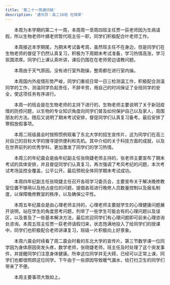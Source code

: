 ```yaml
---
title: '第二十一周通讯稿'
description: '通讯员：高二16班 杜锦荣'
---
```


　　本周为本学期的第二十一周，本周周一至周四班主任贾一荻老师因为生病请假，所以生物老师叶婧老师暂代班主任一职，同学们积极配合叶老师工作。

　　本周接近本学期尾，为期末考试备考周，虽然班主任不在身边，但是同学们在生物老师的督促下仍然认真复习，积极为下周期末考试准备，学习热情高涨，学习氛围浓厚。同学们上课认真听讲，课后仍围在在老师旁边请教问题。

　　本周由于天气原因，没有进行室外跑操，整周都在进行室内操。

　　本周国内外疫情形势严峻，同学们重视日常一日三检测温工作，积极配合测温同学的工作，测温同学负起责任，不辞辛劳，用自己的时间保证了全班同学的安全，使这项任务有序进行。

　　本周一的班会是在生物老师的主持下进行的，生物老师主要说明了关于新冠疫情的防控问题，以生物的专业知识角度向同学们普及如何保护自己以及家人，周围朋友的方法。随后又说明了期末考试安排，督促同学们认真复习备考。最后安排了寒假放假事项。

　　本周二班级晨会时按照惯例观看了东北大学的招生宣传片，这为同学们在高三对自己的目标大学的搜寻提供便利和先机。其中介绍的关于科技方面的成就，以及在世界前列的优秀学科，更加激发了同学们的学习热情。

　　本周三的年纪晨会是由年纪副主任张晓婕老师主持的，张老师主要宣布了期末考试的具体安排，并且督促同学们认真复习，再次强调了考风考纪的问题，本次考试考场监控全覆盖，公平公开。最后预祝全体同学期末考试成功。

　　本周四年纪副主任张晓婕主任召开各班学习委员会，主要宣布关于解决晚修教室位置不够用以及抢占座位的问题，提倡各班进行晚修人员数量控制以及报名制度，以保障晚修教室的秩序，以及确保公平性。

　　本周五年纪晨会是由心理老师主持的，心理老师主要就学生的心理健康问题展开说明，站在学生的角度思考问题，列举了一些学生可能会有的心理问题以及误区，以及普及了一些基本解决方法，最后欢迎同学们有心理问题即可前来心理咨询处咨询。本周五班主任贾一荻老师请假归来，状态饱满地投入了给同学们的授课中，同学们也积极配合老师讲课复习，班级一片积极向上好景象。

　　本周六晨会时续看了周二晨会时看的东北大学的宣传片。第三节数学课一位同学因为身体原因突发头疼，数学老师，张晓婕老师，班主任及时处理了这个突发事件，并提醒同学们注意身体健康。所幸这位同学并无大碍，已经可以正常上课，同学们也都很照顾这位同学。下午由于一些原因导致暖气漏水，给打扫卫生的同学们带来了不便。

　　本周主要事项大致如上。
